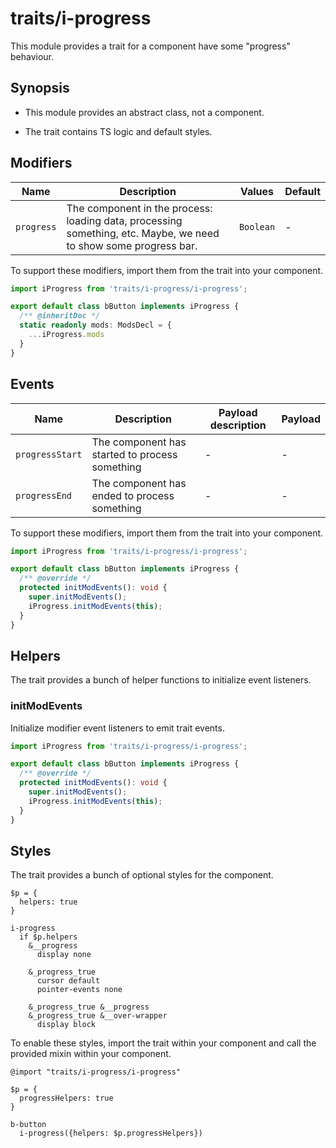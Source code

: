 # traits/i-progress

This module provides a trait for a component have some "progress" behaviour.

## Synopsis

* This module provides an abstract class, not a component.

* The trait contains TS logic and default styles.

## Modifiers

| Name       | Description                                                                                                      | Values    | Default |
| ---------- | ---------------------------------------------------------------------------------------------------------------- | ----------| ------- |
| `progress` | The component in the process: loading data, processing something, etc. Maybe, we need to show some progress bar. | `Boolean` | -       |

To support these modifiers, import them from the trait into your component.

```typescript
import iProgress from 'traits/i-progress/i-progress';

export default class bButton implements iProgress {
  /** @inheritDoc */
  static readonly mods: ModsDecl = {
    ...iProgress.mods
  }
}
```

## Events

| Name            | Description                                    | Payload description | Payload |
| ----------------| ---------------------------------------------- | --------------------| ------- |
| `progressStart` | The component has started to process something | -                   | -       |
| `progressEnd`   | The component has ended to process something   | -                   | -       |

To support these modifiers, import them from the trait into your component.

```typescript
import iProgress from 'traits/i-progress/i-progress';

export default class bButton implements iProgress {
  /** @override */
  protected initModEvents(): void {
    super.initModEvents();
    iProgress.initModEvents(this);
  }
}
```

## Helpers

The trait provides a bunch of helper functions to initialize event listeners.

### initModEvents

Initialize modifier event listeners to emit trait events.

```typescript
import iProgress from 'traits/i-progress/i-progress';

export default class bButton implements iProgress {
  /** @override */
  protected initModEvents(): void {
    super.initModEvents();
    iProgress.initModEvents(this);
  }
}
```

## Styles

The trait provides a bunch of optional styles for the component.

```stylus
$p = {
  helpers: true
}

i-progress
  if $p.helpers
    &__progress
      display none

    &_progress_true
      cursor default
      pointer-events none

    &_progress_true &__progress
    &_progress_true &__over-wrapper
      display block
```

To enable these styles, import the trait within your component and call the provided mixin within your component.

```stylus
@import "traits/i-progress/i-progress"

$p = {
  progressHelpers: true
}

b-button
  i-progress({helpers: $p.progressHelpers})
```
